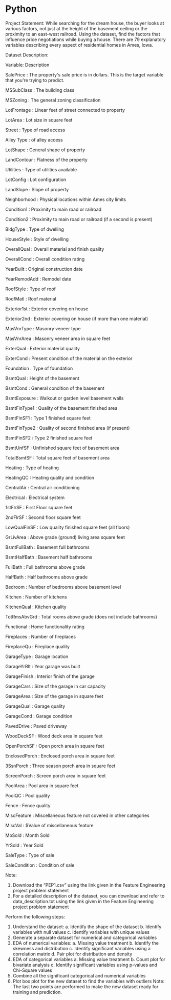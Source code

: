 # Python


Project Statement:
While searching for the dream house, the buyer looks at various factors, not just at the height of the basement ceiling or the proximity to an east-west railroad.
Using the dataset, find the factors that influence price negotiations while buying a house.
There are 79 explanatory variables describing every aspect of residential homes in Ames, Iowa.


Dataset Description:

Variable: 	Description

SalePrice	: The property's sale price is in dollars. This is the target variable that you're trying to predict.

MSSubClass	: The building class

MSZoning	: The general zoning classification

LotFrontage	 : Linear feet of street connected to property

LotArea	: Lot size in square feet

Street	: Type of road access

Alley	Type : of alley access

LotShape	: General shape of property

LandContour : Flatness of the property

Utilities	: Type of utilities available

LotConfig	: Lot configuration

LandSlope	: Slope of property

Neighborhood	: Physical locations within Ames city limits

Condition1	: Proximity to main road or railroad

Condition2	: Proximity to main road or railroad (if a second is present)

BldgType	: Type of dwelling

HouseStyle	: Style of dwelling

OverallQual	: Overall material and finish quality

OverallCond	: Overall condition rating

YearBuilt	: Original construction date

YearRemodAdd	: Remodel date

RoofStyle	: Type of roof

RoofMatl	: Roof material

Exterior1st	: Exterior covering on house

Exterior2nd	: Exterior covering on house (if more than one material)

MasVnrType	: Masonry veneer type

MasVnrArea	: Masonry veneer area in square feet

ExterQual	: Exterior material quality

ExterCond	: Present condition of the material on the exterior

Foundation	: Type of foundation

BsmtQual	: Height of the basement

BsmtCond	: General condition of the basement

BsmtExposure	: Walkout or garden level basement walls

BsmtFinType1	: Quality of the basement finished area

BsmtFinSF1	: Type 1 finished square feet

BsmtFinType2	: Quality of second finished area (if present)

BsmtFinSF2	: Type 2 finished square feet

BsmtUnfSF : Unfinished square feet of basement area

TotalBsmtSF	: Total square feet of basement area

Heating	: Type of heating

HeatingQC	: Heating quality and condition

CentralAir	: Central air conditioning

Electrical	: Electrical system

1stFlrSF	: First Floor square feet

2ndFlrSF	: Second floor square feet

LowQualFinSF	: Low quality finished square feet (all floors)

GrLivArea	: Above grade (ground) living area square feet

BsmtFullBath	: Basement full bathrooms

BsmtHalfBath	: Basement half bathrooms

FullBath	: Full bathrooms above grade

HalfBath	: Half bathrooms above grade

Bedroom	: Number of bedrooms above basement level

Kitchen	: Number of kitchens

KitchenQual :	Kitchen quality

TotRmsAbvGrd	: Total rooms above grade (does not include bathrooms)

Functional	: Home functionality rating

Fireplaces	: Number of fireplaces

FireplaceQu	: Fireplace quality

GarageType	: Garage location

GarageYrBlt	: Year garage was built

GarageFinish	: Interior finish of the garage

GarageCars	: Size of the garage in car capacity

GarageArea	: Size of the garage in square feet

GarageQual	: Garage quality

GarageCond	: Garage condition

PavedDrive	: Paved driveway

WoodDeckSF	: Wood deck area in square feet

OpenPorchSF	: Open porch area in square feet

EnclosedPorch	: Enclosed porch area in square feet

3SsnPorch	: Three season porch area in square feet

ScreenPorch	: Screen porch area in square feet

PoolArea	: Pool area in square feet

PoolQC	: Pool quality

Fence	: Fence quality

MiscFeature	: Miscellaneous feature not covered in other categories

MiscVal	: $Value of miscellaneous feature

MoSold	: Month Sold

YrSold	: Year Sold

SaleType	: Type of sale

SaleCondition	: Condition of sale


Note: 
1)	Download the “PEP1.csv” using the link given in the Feature Engineering project problem statement
2)	For a detailed description of the dataset, you can download and refer to data_description.txt using the link given in the Feature Engineering project problem statement




Perform the following steps:
1.	Understand the dataset:
a.	Identify the shape of the dataset
b.	Identify variables with null values
c.	Identify variables with unique values
2.	Generate a separate dataset for numerical and categorical variables
3.	EDA of numerical variables:
a.	Missing value treatment
b.	Identify the skewness and distribution
c.	Identify significant variables using a correlation matrix 
d.	Pair plot for distribution and density
4.	EDA of categorical variables
a.	Missing value treatment
b.	Count plot for bivariate analysis
c.	Identify significant variables using p-values and Chi-Square values
5.	Combine all the significant categorical and numerical variables
6.	Plot box plot for the new dataset to find the variables with outliers
Note: The last two points are performed to make the new dataset ready for training and prediction.
